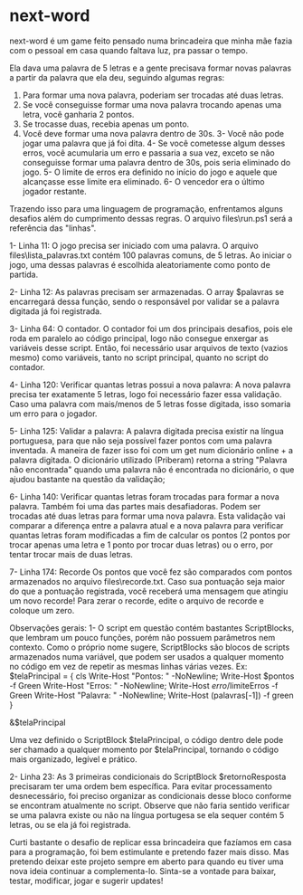 # next-word

next-word é um game feito pensado numa brincadeira que minha mãe fazia com o pessoal em casa quando faltava luz, pra passar o tempo.

Ela dava uma palavra de 5 letras e a gente precisava formar novas palavras a partir da palavra que ela deu, seguindo algumas regras:

1. Para formar uma nova palavra, poderiam ser trocadas até duas letras.
  1. Se você conseguisse formar uma nova palavra trocando apenas uma letra, você ganharia 2 pontos.
  2. Se trocasse duas, recebia apenas um ponto.
2. Você deve formar uma nova palavra dentro de 30s.
3- Você não pode jogar uma palavra que já foi dita.
4- Se você cometesse algum desses erros, você acumularia um erro e passaria a sua vez, exceto se não conseguisse formar uma palavra dentro de 30s, pois seria eliminado do jogo.
5- O limite de erros era definido no início do jogo e aquele que alcançasse esse limite era eliminado.
6- O vencedor era o último jogador restante.

Trazendo isso para uma linguagem de programação, enfrentamos alguns desafios além do cumprimento dessas regras.
O arquivo files\run.ps1 será a referência das "linhas".

1- Linha 11: O jogo precisa ser iniciado com uma palavra.
O arquivo files\lista_palavras.txt contém 100 palavras comuns, de 5 letras. Ao iniciar o jogo, uma dessas palavras é escolhida aleatoriamente como ponto de partida.

2- Linha 12: As palavras precisam ser armazenadas.
O array $palavras se encarregará dessa função, sendo o responsável por validar se a palavra digitada já foi registrada.

3- Linha 64: O contador.
O contador foi um dos principais desafios, pois ele roda em paralelo ao código principal, logo não consegue enxergar as variáveis desse script. Então, foi necessário usar arquivos de texto (vazios mesmo) como variáveis, tanto no script principal, quanto no script do contador.

4- Linha 120: Verificar quantas letras possui a nova palavra:
A nova palavra precisa ter exatamente 5 letras, logo foi necessário fazer essa validação. Caso uma palavra com mais/menos de 5 letras fosse digitada, isso somaria um erro para o jogador.

5- Linha 125: Validar a palavra:
A palavra digitada precisa existir na língua portuguesa, para que não seja possível fazer pontos com uma palavra inventada. A maneira de fazer isso foi com um get num dicionário online + a palavra digitada. O dicionário utilizado (Priberam) retorna a string "Palavra não encontrada" quando uma palavra não é encontrada no dicionário, o que ajudou bastante na questão da validação;

6- Linha 140: Verificar quantas letras foram trocadas para formar a nova palavra.
Também foi uma das partes mais desafiadoras. Podem ser trocadas até duas letras para formar uma nova palavra. Esta validação vai comparar a diferença entre a palavra atual e a nova palavra para verificar quantas letras foram modificadas a fim de calcular os pontos (2 pontos por trocar apenas uma letra e 1 ponto por trocar duas letras) ou o erro, por tentar trocar mais de duas letras.

7- Linha 174: Recorde
Os pontos que você fez são comparados com pontos armazenados no arquivo files\recorde.txt. Caso sua pontuação seja maior do que a pontuação registrada, você receberá uma mensagem que atingiu um novo recorde! Para zerar o recorde, edite o arquivo de recorde e coloque um zero.

Observações gerais:
1- O script em questão contém bastantes ScriptBlocks, que lembram um pouco funções, porém não possuem parâmetros nem contexto.
Como o próprio nome sugere, ScriptBlocks são blocos de scripts armazenados numa variável, que podem ser usados a qualquer momento no código em vez de repetir as mesmas linhas várias vezes. Ex: 
$telaPrincipal = {
    cls
    Write-Host "Pontos: " -NoNewline; Write-Host $pontos -f Green
    Write-Host "Erros: " -NoNewline; Write-Host $erro/$limiteErros -f Green
    Write-Host "Palavra: " -NoNewline; Write-Host $($palavras[-1]) -f green
}

&$telaPrincipal

Uma vez definido o ScriptBlock $telaPrincipal, o código dentro dele pode ser chamado a qualquer momento por $telaPrincipal, tornando o código mais organizado, legível e prático.

2- Linha 23: As 3 primeiras condicionais do ScriptBlock $retornoResposta precisaram ter uma ordem bem específica.
Para evitar processamento desnecessário, foi preciso organizar as condicionais desse bloco conforme se encontram atualmente no script. Observe que não faria sentido verificar se uma palavra existe ou não na língua portugesa se ela sequer contém 5 letras, ou se ela já foi registrada.

Curti bastante o desafio de replicar essa brincadeira que fazíamos em casa para a programação, foi bem estimulante e pretendo fazer mais disso. Mas pretendo deixar este projeto sempre em aberto para quando eu tiver uma nova ideia continuar a complementa-lo. Sinta-se a vontade para baixar, testar, modificar, jogar e sugerir updates!

